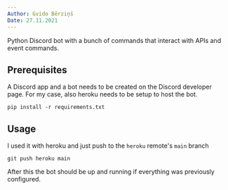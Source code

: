 ```yaml
---
Author: Gvido Bērziņš
Date: 27.11.2021
---
```


Python Discord bot with a bunch of commands that interact with APIs and event commands.

## Prerequisites

A Discord app and a bot needs to be created on the Discord developer page. For my case, also heroku needs to be setup to host the bot.

```
pip install -r requirements.txt
```

## Usage

I used it with heroku and just push to the `heroku` remote's `main` branch

```
git push heroku main
```

After this the bot should be up and running if everything was previously configured.
